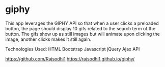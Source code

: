 # giphy

This app leverages the GIPHY API so that when a user clicks a preloaded button, the page should display 10 gifs related to the search term of the button. The gifs show up as still images but will animate upon clicking the image, another clicks makes it still again.

Technologies Used:
HTML
Bootstrap
Javascript
jQuery
Ajax
API




https://github.com/Rajsodhi1
https://rajsodhi1.github.io/giphy/